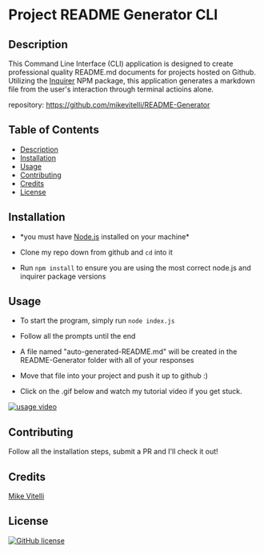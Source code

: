 # Project README Generator CLI

## Description

This Command Line Interface (CLI) application is designed to create professional quality README.md documents for projects hosted on Github. Utilizing the [Inquirer](https://www.npmjs.com/package/inquirer) NPM package, this application generates a markdown file from the user's interaction through terminal actioins alone.

repository: https://github.com/mikevitelli/README-Generator

## Table of Contents

- [Description](#description)
- [Installation](#installation)
- [Usage](#usage)
- [Contributing](#contributing)
- [Credits](#credits)
- [License](#license)

## Installation

- \*you must have [Node.js](https://docs.npmjs.com/downloading-and-installing-node-js-and-npm) installed on your machine\*

- Clone my repo down from github and `cd` into it

- Run `npm install` to ensure you are using the most correct node.js and inquirer package versions

## Usage

- To start the program, simply run `node index.js`

- Follow all the prompts until the end

- A file named "auto-generated-README.md" will be created in the README-Generator folder with all of your responses

- Move that file into your project and push it up to github :)

- Click on the .gif below and watch my tutorial video if you get stuck.

[![usage video](assets/readme-generator-demo.gif)](https://drive.google.com/file/d/1Qi7mwEnClGqeoBDkvjz7ykO4iaDIjmrr/view "click me!! I'm a video")

## Contributing

Follow all the installation steps, submit a PR and I'll check it out!

## Credits

[Mike Vitelli](https://github.com/mikevitelli)

## License

[![GitHub license](https://img.shields.io/github/license/Naereen/StrapDown.js.svg)](https://github.com/Naereen/StrapDown.js/blob/master/LICENSE)
